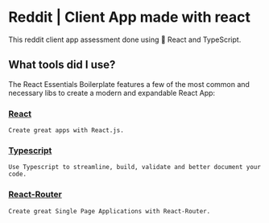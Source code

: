 # Reddit | Client App made with react

This reddit client app assessment done using 💙 React and TypeScript.

## What tools did I use?

The React Essentials Boilerplate features a few of the most common and necessary libs to create a modern and expandable React App:

### [React](https://reactjs.org/)

    Create great apps with React.js.

### [Typescript](https://www.typescriptlang.org/)

    Use Typescript to streamline, build, validate and better document your code.

### [React-Router](https://reacttraining.com/react-router/)

    Create great Single Page Applications with React-Router.
